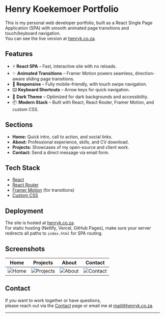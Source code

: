 # Henry Koekemoer Portfolio

This is my personal web developer portfolio, built as a React Single Page Application (SPA) with smooth animated page transitions and touch/keyboard navigation.  
You can see the live version at [henryk.co.za](https://henryk.co.za).

## Features

- ⚡️ **React SPA** – Fast, interactive site with no reloads.
- ✨ **Animated Transitions** – Framer Motion powers seamless, direction-aware sliding page transitions.
- 📱 **Responsive** – Fully mobile-friendly, with touch swipe navigation.
- ⌨️ **Keyboard Shortcuts** – Arrow keys for quick navigation.
- 🌙 **Dark Theme** – Optimized for dark backgrounds and accessibility.
- 📦 **Modern Stack** – Built with React, React Router, Framer Motion, and custom CSS.

## Sections

- **Home:** Quick intro, call to action, and social links.
- **About:** Professional experience, skills, and CV download.
- **Projects:** Showcases of my open-source and client work.
- **Contact:** Send a direct message via email form.

## Tech Stack

- [React](https://reactjs.org/)
- [React Router](https://reactrouter.com/)
- [Framer Motion](https://www.framer.com/motion/) (for transitions)
- [Custom CSS](./src/style.css)

## Deployment

The site is hosted at [henryk.co.za](https://henryk.co.za).  
For static hosting (Netlify, Vercel, GitHub Pages), make sure your server redirects all paths to `index.html` for SPA routing.

## Screenshots

| Home | Projects | About | Contact |
|------|----------|-------|---------|
| ![Home](https://henryk.co.za/screenshots/home.jpg) | ![Projects](https://henryk.co.za/screenshots/projects.jpg) | ![About](https://henryk.co.za/screenshots/about.jpg) | ![Contact](https://henryk.co.za/screenshots/contact.jpg) |

## Contact

If you want to work together or have questions,  
please reach out via the [Contact](https://henryk.co.za/contact) page or email me at [mail@henryk.co.za](mailto:mail@henryk.co.za).

---



